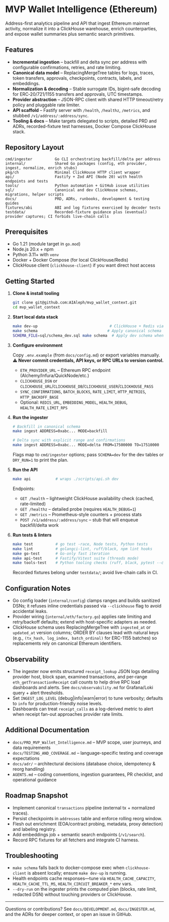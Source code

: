 # MVP Wallet Intelligence (Ethereum)

Address-first analytics pipeline and API that ingest Ethereum mainnet activity, normalize it into a ClickHouse warehouse, enrich counterparties, and expose wallet summaries plus semantic search primitives.

## Features

- **Incremental ingestion** – backfill and delta sync per address with configurable confirmations, retries, and rate limiting.
- **Canonical data model** – ReplacingMergeTree tables for logs, traces, token transfers, approvals, checkpoints, contracts, labels, and embeddings.
- **Normalization & decoding** – Stable surrogate IDs, bigint-safe decoding for ERC‑20/721/1155 transfers and approvals, UTC timestamps.
- **Provider abstraction** – JSON-RPC client with shared HTTP timeout/retry policy and pluggable rate limiter.
- **API scaffold** – Fastify server with `/health`, `/healthz`, `/metrics`, and stubbed `/v1/address/:address/sync`.
- **Tooling & docs** – Make targets delegated to scripts, detailed PRD and ADRs, recorded-fixture test harnesses, Docker Compose ClickHouse stack.

## Repository Layout

```
cmd/ingester          Go CLI orchestrating backfill/delta per address
internal/             Shared Go packages (config, eth provider, ingest, normalize, enrich stubs)
pkg/ch                Minimal ClickHouse HTTP client wrapper
api/                  Fastify + Zod API (Node 20) with health endpoints and tests
tools/                Python automation + GitHub issue utilities
sql/                  Canonical and dev ClickHouse schemas, migrations, helper scripts
docs/                 PRD, ADRs, runbooks, development & testing guides
fixtures/abi          ABI and log fixtures exercised by decoder tests
testdata/             Recorded-fixture guidance plus (eventual) provider captures; CI forbids live-chain calls
```

## Prerequisites

- Go 1.21 (module target in `go.mod`)
- Node.js 20.x + npm
- Python 3.11+ with `venv`
- Docker + Docker Compose (for local ClickHouse/Redis)
- ClickHouse client (`clickhouse-client`) if you want direct host access

## Getting Started

1. **Clone & install tooling**

   ```bash
   git clone git@github.com:AIAleph/mvp_wallet_context.git
   cd mvp_wallet_context
   ```

2. **Start local data stack**

   ```bash
   make dev-up                                # ClickHouse + Redis via docker-compose
   make schema                               # Apply canonical schema (sql/schema.sql)
   SCHEMA_FILE=sql/schema_dev.sql make schema  # Apply dev schema when experimenting
   ```

3. **Configure environment**

   Copy `.env.example` (from `docs/config.md`) or export variables manually. **⚠️ Never commit credentials, API keys, or RPC URLs to version control.**

   - `ETH_PROVIDER_URL` – Ethereum RPC endpoint (Alchemy/Infura/QuickNode/etc.)
   - `CLICKHOUSE_DSN` or `CLICKHOUSE_URL`/`CLICKHOUSE_DB`/`CLICKHOUSE_USER`/`CLICKHOUSE_PASS`
   - `SYNC_CONFIRMATIONS`, `BATCH_BLOCKS`, `RATE_LIMIT`, `HTTP_RETRIES`, `HTTP_BACKOFF_BASE`
   - Optional: `REDIS_URL`, `EMBEDDING_MODEL`, `HEALTH_DEBUG`, `HEALTH_RATE_LIMIT_RPS`

4. **Run the ingester**

   ```bash
   # Backfill in canonical schema
   make ingest ADDRESS=0xabc... MODE=backfill

   # Delta sync with explicit range and confirmations
   make ingest ADDRESS=0xabc... MODE=delta FROM=17500000 TO=17510000
   ```

   Flags map to `cmd/ingester` options; pass `SCHEMA=dev` for the dev tables or `DRY_RUN=1` to print the plan.

5. **Run the API**

   ```bash
   make api           # wraps ./scripts/api.sh dev
   ```

   Endpoints:
   - `GET /health` – lightweight ClickHouse availability check (cached, rate-limited)
   - `GET /healthz` – detailed probe (requires `HEALTH_DEBUG=1`)
   - `GET /metrics` – Prometheus-style counters + process stats
   - `POST /v1/address/:address/sync` – stub that will enqueue backfill/delta work

6. **Run tests & linters**

   ```bash
   make test          # go test -race, Node tests, Python tests
   make lint          # golangci-lint, ruff/black, npm lint hooks
   make go-test       # Go-only fast iteration
   make api-test      # Fastify/Vitest suite (threads mode)
   make tools-test    # Python tooling checks (ruff, black, pytest --cov=100)
   ```

   Recorded fixtures belong under `testdata/`; avoid live-chain calls in CI.

## Configuration Notes

- Go config loader (`internal/config`) clamps ranges and builds sanitized DSNs; it refuses inline credentials passed via `--clickhouse` flag to avoid accidental leaks.
- Provider wiring (`internal/eth/factory.go`) applies rate limiting and retry/backoff defaults; extend with host-specific adapters as needed.
- ClickHouse schema uses ReplacingMergeTree with `ingested_at` or `updated_at` version columns; ORDER BY clauses lead with natural keys (e.g., `(tx_hash, log_index, batch_ordinal)` for ERC-1155 batches) so replacements rely on canonical Ethereum identifiers.

## Observability

- The ingester now emits structured `receipt_lookup` JSON logs detailing provider host, block span, examined transactions, and per-range `eth_getTransactionReceipt` call counts to help drive RPC load dashboards and alerts. See `docs/observability.md` for Grafana/Loki query + alert thresholds.
- Set `INGEST_LOG_LEVEL` (debug|info|warn|error) to tune verbosity; defaults to `info` for production-friendly noise levels.
- Dashboards can treat `receipt_calls` as a log-derived metric to alert when receipt fan-out approaches provider rate limits.

## Additional Documentation

- `docs/PRD_MVP_Wallet_Intelligence.md` – MVP scope, user journeys, and data requirements
- `docs/TESTING_AND_COVERAGE.md` – language-specific testing and coverage expectations
- `docs/adr/` – architectural decisions (database choice, idempotency & reorg handling)
- `AGENTS.md` – coding conventions, ingestion guarantees, PR checklist, and operational guidance

## Roadmap Snapshot

- Implement canonical `transactions` pipeline (external tx + normalized traces).
- Persist checkpoints in `addresses` table and enforce rolling reorg window.
- Flesh out enrichment (EOA/contract probing, metadata, proxy detection) and labeling registry.
- Add embeddings job + semantic search endpoints (`/v1/search`).
- Record RPC fixtures for all fetchers and integrate CI harness.

## Troubleshooting

- `make schema` falls back to docker-compose exec when `clickhouse-client` is absent locally; ensure `make dev-up` is running.
- Health endpoints cache responses—tune via `HEALTH_CACHE_CAPACITY`, `HEALTH_CACHE_TTL_MS`, `HEALTH_CIRCUIT_BREAKER_*` env vars.
- `--dry-run` on the ingester prints the computed plan (blocks, rate limit, redacted DSN) without touching providers or ClickHouse.

---

Questions or contributions? See `docs/DEVELOPMENT.md`, `docs/INGESTER.md`, and the ADRs for deeper context, or open an issue in GitHub.
